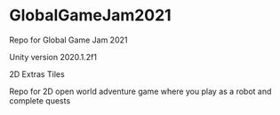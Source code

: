 # GlobalGameJam2021
Repo for Global Game Jam 2021

Unity version 2020.1.2f1  

2D Extras Tiles 

Repo for 2D open world adventure game where you play as a robot and complete quests

